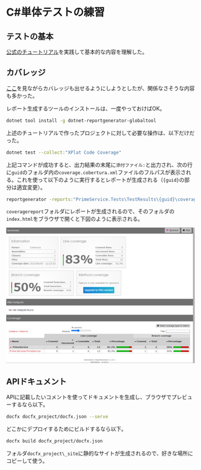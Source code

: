 # C#単体テストの練習

## テストの基本

[公式のチュートリアル](https://learn.microsoft.com/ja-jp/dotnet/core/testing/unit-testing-with-dotnet-test)を実践して基本的な内容を理解した。

## カバレッジ

[ここ](https://learn.microsoft.com/ja-jp/dotnet/core/testing/unit-testing-code-coverage?tabs=windows)を見ながらカバレッジも出せるようにしようとしたが、関係なさそうな内容も多かった。

レポート生成するツールのインストールは、一度やっておけばOK。

```sh
dotnet tool install -g dotnet-reportgenerator-globaltool
```

上述のチュートリアルで作ったプロジェクトに対して必要な操作は、以下だけだった。

```sh
dotnet test --collect:"XPlat Code Coverage"
```

上記コマンドが成功すると、出力結果の末尾に`添付ファイル:`と出力され、次の行に`guid`のフォルダ内の`coverage.cobertura.xml`ファイルのフルパスが表示される。これを使って以下のように実行するとレポートが生成される（`{guid}`の部分は適宜変更）。

```sh
reportgenerator -reports:"PrimeService.Tests\TestResults\{guid}\coverage.cobertura.xml" -targetdir:"coveragereport" -reporttypes:Html
```

`coveragereport`フォルダにレポートが生成されるので、そのフォルダの`index.html`をブラウザで開くと下図のように表示される。

![Coverage Report Sample](media/coverage-report-sample.png)

## APIドキュメント

APIに記載したいコメントを使ってドキュメントを生成し、ブラウザでプレビューするなら以下。

```sh
docfx docfx_project/docfx.json --serve
```

どこかにデプロイするためにビルドするなら以下。

```sh
docfx build docfx_project/docfx.json
```

フォルダ`docfx_project\_site`に静的なサイトが生成されるので、好きな場所にコピーして使う。
